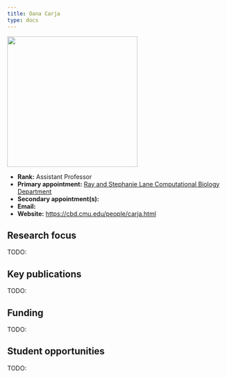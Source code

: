 ```yaml
---
title: Oana Carja
type: docs
---
```


<img src="https://cbd.cmu.edu/images/oanaphoto2.jpg" width="300px">

-   **Rank:** Assistant Professor
-   **Primary appointment:** [Ray and Stephanie Lane Computational Biology Department](https://cbd.cmu.edu/)
-   **Secondary appointment(s):**
-   **Email:**
-   **Website:** <https://cbd.cmu.edu/people/carja.html>

## Research focus

TODO:

## Key publications

TODO:

## Funding

TODO:

## Student opportunities

TODO:
